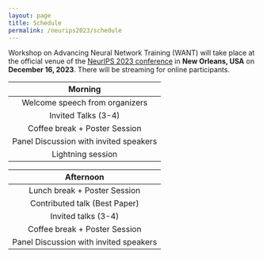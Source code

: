 ```yaml
---
layout: page
title: Schedule
permalink: /neurips2023/schedule
---
```

<style>
/* div {
    text-align: center;
    margin: 0 auto;
} */
</style>

Workshop on Advancing Neural Network Training (WANT) will take place at the official venue of the [NeurIPS 2023 conference](https://neurips.cc) in **New Orleans, USA** on **December 16, 2023**. There will be streaming for online participants. 

| **Morning**   | 
|:-----------------------------------------------------------------:|
| Welcome speech from organizers                                  | 
| Invited Talks (3-4)                               | 
| Coffee break + Poster Session                                   | 
| Panel Discussion with invited speakers  | 
| Lightning session            |

| **Afternoon**    |
|:-----------------------------------------------------------------:|
| Lunch break + Poster Session                                  | 
| Contributed talk (Best Paper)                                 | 
| Invited talks (3-4)                            | 
| Coffee break + Poster Session                                 | 
| Panel Discussion with invited speakers  |

<!-- | **Activity (morning)**    | **Duration** |
|-----------------------------------------------------------------|--------------|---------------------------------------------------------------|--------------|
| Welcome speech from organizers                                  | 10 mins      | 
| Invited Talks (3-4)                               | 15+5 mins (each)   | 
| Coffee break + Poster Session                                   | 30 mins      |
| Panel Discussion with invited speakers  | 40 mins      |
| Lightning session            | 40   mins    | 


| **Activity (afternoon)**    | **Duration** |
|-----------------------------------------------------------------|--------------|---------------------------------------------------------------|--------------|
| Lunch break + Poster Session                                  | 90 mins      |
| Contributed talk (Best Paper)                                 | 10 mins      |
| Invited talks (3-4)                            | 15+5 mins  (each)   |
| Coffee break + Poster Session                                 | 30 mins      |
| Panel Discussion with invited speakers  | 40 mins      | -->